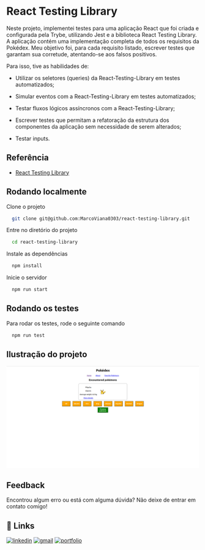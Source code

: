
# React Testing Library

Neste projeto, implementei testes para uma aplicação React que foi criada e configurada pela Trybe, utilizando Jest e a biblioteca React Testing Library.
A aplicação contém uma implementação completa de todos os requisitos da Pokédex. Meu objetivo foi, para cada requisito listado, escrever testes que garantam sua corretude, atentando-se aos falsos positivos.

Para isso, tive as habilidades de:

  * Utilizar os seletores (queries) da React-Testing-Library em testes automatizados;

  * Simular eventos com a React-Testing-Library em testes automatizados;

  * Testar fluxos lógicos assíncronos com a React-Testing-Library;

  * Escrever testes que permitam a refatoração da estrutura dos componentes da aplicação sem necessidade de serem alterados;

  * Testar inputs.



## Referência

 - [React Testing Library](https://testing-library.com/docs/react-testing-library/intro/)


## Rodando localmente

Clone o projeto

```bash
  git clone git@github.com:MarcoViana0303/react-testing-library.git
```

Entre no diretório do projeto

```bash
  cd react-testing-library
```

Instale as dependências

```bash
  npm install
```

Inicie o servidor

```bash
  npm run start
```


## Rodando os testes

Para rodar os testes, rode o seguinte comando

```bash
  npm run test
```

## Ilustração do projeto
![Projeto Tryunfo](./imagem-projeto.png)

## Feedback

Encontrou algum erro ou está com alguma dúvida? Não deixe de entrar em contato comigo!


## 🔗 Links
[![linkedin](https://img.shields.io/badge/linkedin-0A66C2?style=for-the-badge&logo=linkedin&logoColor=white)](https://www.linkedin.com/in/marco-viana2022/)
[![gmail](https://img.shields.io/badge/Gmail-D14836?style=for-the-badge&logo=gmail&logoColor=white)](https://marcoviana.dev@gmail.com/)
[![portfolio](https://img.shields.io/badge/my_portfolio-000?style=for-the-badge&logo=ko-fi&logoColor=white)](https://marcoviana-dev.vercel.app/)

